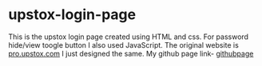 # upstox-login-page
This is the upstox login page created using HTML and css. For password hide/view toogle button I also used JavaScript.
The original website is <a href="https://pro.upstox.com" target="_blank">pro.upstox.com</a>
I just designed the same.
My github page link- <a href="https://ashish293.github.io/upstox-login-page" target="_blank">githubpage</a>

